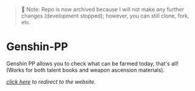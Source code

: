> 📌 Note: Repo is now archived because I will not make any further changes (development stopped); however, you can still clone, fork, etc.

# Genshin-PP
Genshin PP allows you to check what can be farmed today, that's all! (Works for both talent books and weapon ascension materials).

*[click here](https://teryakiisauce.github.io/Genshin-PP/) to redirect to the website.*
